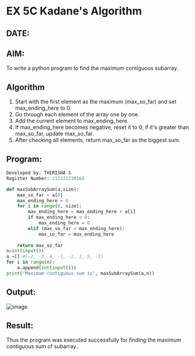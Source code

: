 # EX 5C Kadane's Algorithm
## DATE:
## AIM:
To write a python program to find the maximum contiguous subarray.


## Algorithm
1. Start with the first element as the maximum (max_so_far) and set max_ending_here to 0.
2. Go through each element of the array one by one.
3. Add the current element to max_ending_here.
4. If max_ending_here becomes negative, reset it to 0; if it's greater than max_so_far, update max_so_far.
5. After checking all elements, return max_so_far as the biggest sum.

## Program:
```python
Developed by: THIRISHA S
Register Number: 212222230160

def maxSubArraySum(a,size):
    max_so_far = a[0]
    max_ending_here = 0
    for i in range(0, size):
        max_ending_here = max_ending_here + a[i]
        if max_ending_here < 0:
            max_ending_here = 0
        elif (max_so_far < max_ending_here):
            max_so_far = max_ending_here
              
    return max_so_far
n=int(input())  
a =[] #[-2, -3, 4, -1, -2, 1, 5, -3]
for i in range(n):
    a.append(int(input()))
print("Maximum contiguous sum is", maxSubArraySum(a,n))
```

## Output:
![image](https://github.com/user-attachments/assets/5eb49e77-c9a9-4b15-a9b2-ae67b948ab3c)




## Result:
Thus the program was executed successfully for finding the maximum contiguous sum of subarray..
